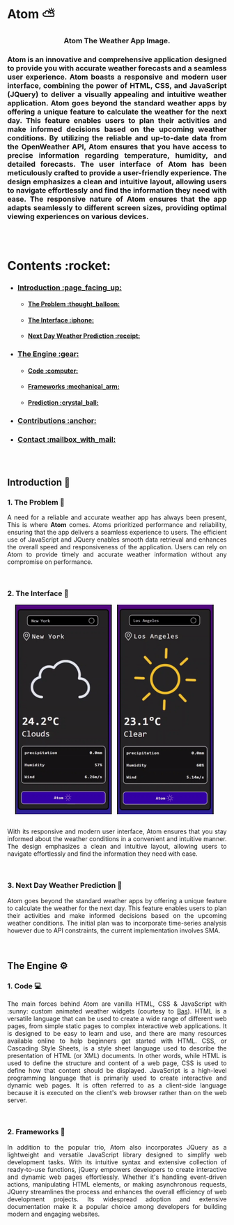 # Atom  :partly_sunny:
<h3 align = "center"><strong>Atom The Weather App Image.</strong><h3>

<div style = "text-align: center;">
  <p align="justify">Atom is an innovative and comprehensive application
  designed to provide you with accurate weather forecasts and a seamless user experience.
  Atom boasts a responsive and modern user interface, combining the power of HTML,
  CSS, and JavaScript (JQuery) to deliver a visually appealing and intuitive weather
  application. Atom goes beyond the standard weather apps by offering a unique feature to
  calculate the weather for the next day. This feature enables users to plan their activities
  and make informed decisions based on the upcoming weather conditions. By utilizing the
  reliable and up-to-date data from the OpenWeather API, Atom ensures that you have
  access to precise information regarding temperature, humidity, and detailed forecasts.
  The user interface of Atom has been meticulously crafted to provide a user-friendly
  experience. The design emphasizes a clean and intuitive layout, allowing users to
  navigate effortlessly and find the information they need with ease. The responsive nature
  of Atom ensures that the app adapts seamlessly to different screen sizes, providing
  optimal viewing experiences on various devices.
  <p>
</div>
  
##

<br>
  
<h1>Contents :rocket:</h1>
<div>
  <ul>
    <li>
    <h3><a href = "#basics">Introduction :page_facing_up:</a></h3>
    <ul>
      <li>
        <h4><a href = "#problem">The Problem :thought_balloon:</a></h4>
      </li>
      <li>
        <h4><a href = "#ui">The Interface :iphone:</a></h4>
      </li>
      <li>
        <h4><a href = "#prediction">Next Day Weather Prediction :receipt:</a></h4>
      </li>
    </ul>
    </li>
    <li>
      <h3><a href = "#engine">The Engine :gear:</a></h3>
      <ul>
      <li>
        <h4><a href = "#code">Code :computer:</a></h4>
      </li>
      <li>
        <h4><a href = "#engine">Frameworks :mechanical_arm:</a></h4>
      </li>
      <li>
        <h4><a href = "#prediction">Prediction :crystal_ball:</a></h4>
      </li>
    </ul>
    </li>
    <li>
      <h3><a href = "#contributions">Contributions :anchor:</a></h3>
    </li>
    <li>
      <h3><a href = "#contactme">Contact :mailbox_with_mail:<a/></h3>
    </li>
  </ul>
</div>

##

<br>

## Introduction :page_facing_up:

### 1. The Problem :thought_balloon:

<p align="justify">A need for a reliable and accurate weather app has always been present, This is where <strong>Atom</strong> comes. Atoms prioritized performance and reliability, ensuring that the app delivers a seamless experience to users. The efficient use of JavaScript and JQuery enables smooth data retrieval and enhances the overall speed and responsiveness of the application. Users can rely on Atom to provide timely and accurate weather information without any compromise on performance.</p>

<br>

### 2. The Interface :iphone:
<div align = "center" style = "display: flex; flex-direction: row; justify-content: center; align-items: center;">
  <img height = "480vh" width = "auto" src = "https://github.com/ranveerchaudhary/Atom/blob/main/gar/cloudy.gif">
  &nbsp
  &nbsp
  <img height = "480vh" width = "auto" src = "https://github.com/ranveerchaudhary/Atom/blob/main/gar/sunny.gif">
  &nbsp
  &nbsp
</div>
<br>
<p align="justify">With its responsive and modern user interface, Atom ensures that you
stay informed about the weather conditions in a convenient and intuitive manner.
The design emphasizes a clean and intuitive layout, allowing users to
navigate effortlessly and find the information they need with ease.</p>

<br>

### 3. Next Day Weather Prediction :receipt:

<p align = "justify"> Atom goes beyond the standard weather apps by offering a unique feature to
calculate the weather for the next day. This feature enables users to plan their activities
and make informed decisions based on the upcoming weather conditions. The initial plan was to incorporate time-series analysis however due to API constraints, the current implementation involves SMA.</p>
<!--
<div align = "center" style = "display: flex; flex-direction: row; justify-content: center; align-items: center;">
  <img height = "480vh" width = "auto" src = "https://github.com/ranveerchaudhary/Atom/blob/main/gar/cloudy.gif">
  &nbsp
  &nbsp
  <img height = "480vh" width = "auto" src = "https://github.com/ranveerchaudhary/Atom/blob/main/gar/sunny.gif">
  &nbsp
  &nbsp
</div>
-->
<br>

## The Engine :gear:

### 1. Code :computer:</a>
<p align = "justify">The main forces behind Atom are vanilla HTML, CSS & JavaScript with :sunny: custom animated weather widgets (courtesy to <a href = "https://bas.dev/">Bas</a>). HTML is a versatile language that can be used to create a wide range of different web pages, from simple static pages to complex interactive web applications. It is designed to be easy to learn and use, and there are many resources available online to help beginners get started with HTML.  CSS, or Cascading Style Sheets, is a style sheet language used to describe the presentation of HTML (or XML) documents. In other words, while HTML is used to define the structure and content of a web page, CSS is used to define how that content should be displayed. JavaScript is a high-level programming language that is primarily used to create interactive and dynamic web pages. It is often referred to as a client-side language because it is executed on the client's web browser rather than on the web server.</p>

<br>

### 2. Frameworks :mechanical_arm: 

<p align = "justify">In addition to the popular trio, Atom also incorporates JQuery as a lightweight and versatile JavaScript library designed to simplify web development tasks. With its intuitive syntax and extensive collection of ready-to-use functions, jQuery empowers developers to create interactive and dynamic web pages effortlessly. Whether it's handling event-driven actions, manipulating HTML elements, or making asynchronous requests, JQuery streamlines the process and enhances the overall efficiency of web development projects. Its widespread adoption and extensive documentation make it a popular choice among developers for building modern and engaging websites.</p>

